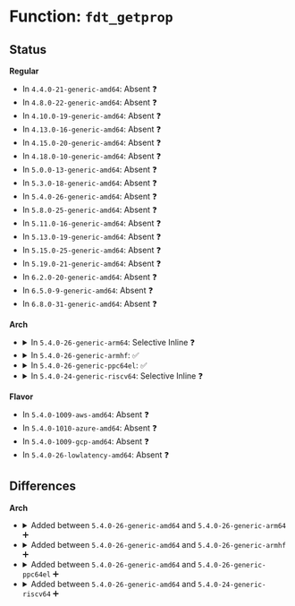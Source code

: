 # Function: <code>fdt_getprop</code>

## Status
<b>Regular</b>
<ul>
<li>
In <code>4.4.0-21-generic-amd64</code>: Absent ❓
</li>
<li>
In <code>4.8.0-22-generic-amd64</code>: Absent ❓
</li>
<li>
In <code>4.10.0-19-generic-amd64</code>: Absent ❓
</li>
<li>
In <code>4.13.0-16-generic-amd64</code>: Absent ❓
</li>
<li>
In <code>4.15.0-20-generic-amd64</code>: Absent ❓
</li>
<li>
In <code>4.18.0-10-generic-amd64</code>: Absent ❓
</li>
<li>
In <code>5.0.0-13-generic-amd64</code>: Absent ❓
</li>
<li>
In <code>5.3.0-18-generic-amd64</code>: Absent ❓
</li>
<li>
In <code>5.4.0-26-generic-amd64</code>: Absent ❓
</li>
<li>
In <code>5.8.0-25-generic-amd64</code>: Absent ❓
</li>
<li>
In <code>5.11.0-16-generic-amd64</code>: Absent ❓
</li>
<li>
In <code>5.13.0-19-generic-amd64</code>: Absent ❓
</li>
<li>
In <code>5.15.0-25-generic-amd64</code>: Absent ❓
</li>
<li>
In <code>5.19.0-21-generic-amd64</code>: Absent ❓
</li>
<li>
In <code>6.2.0-20-generic-amd64</code>: Absent ❓
</li>
<li>
In <code>6.5.0-9-generic-amd64</code>: Absent ❓
</li>
<li>
In <code>6.8.0-31-generic-amd64</code>: Absent ❓
</li>
</ul>
<b>Arch</b>
<ul>
<li>
<details>
<summary>In <code>5.4.0-26-generic-arm64</code>: Selective Inline ❓</summary>

```c
const void * fdt_getprop(const void * fdt, int nodeoffset, const char * name, int * lenp)
```

```json
{
  "name": "fdt_getprop",
  "collision_type": "Unique Global",
  "inline_type": "Selective",
  "funcs": [
    {
      "addr": 18446603336510861968,
      "name": "fdt_getprop",
      "external": true,
      "loc": "scripts/dtc/libfdt/fdt_ro.c:480",
      "file": "lib/fdt_ro.c",
      "inline": "not declared, inlined",
      "caller_inline": [
        "lib/fdt_ro.c:fdt_node_check_compatible",
        "lib/fdt_ro.c:fdt_stringlist_get",
        "lib/fdt_ro.c:fdt_stringlist_search",
        "lib/fdt_ro.c:fdt_stringlist_count",
        "lib/fdt_ro.c:fdt_node_offset_by_prop_value",
        "lib/fdt_ro.c:fdt_get_phandle",
        "lib/fdt_ro.c:fdt_get_phandle"
      ],
      "caller_func": [
        "arch/arm64/kernel/kaslr.c:kaslr_early_init",
        "arch/arm64/kernel/kaslr.c:kaslr_early_init",
        "lib/fdt_wip.c:fdt_setprop_inplace",
        "drivers/of/fdt.c:early_init_dt_scan_chosen_stdout",
        "drivers/of/fdt.c:early_init_dt_scan_chosen_stdout",
        "drivers/of/fdt.c:of_fdt_is_compatible",
        "drivers/of/fdt.c:of_get_flat_dt_prop",
        "drivers/of/fdt.c:__fdt_scan_reserved_mem",
        "drivers/of/fdt.c:of_fdt_limit_memory",
        "drivers/of/fdt.c:of_fdt_limit_memory",
        "drivers/of/fdt.c:of_fdt_limit_memory",
        "drivers/of/fdt_address.c:fdt_translate_address",
        "drivers/of/fdt_address.c:fdt_bus_default_count_cells",
        "drivers/of/fdt_address.c:fdt_bus_default_count_cells",
        "lib/fdt_ro.c:fdt_node_check_compatible",
        "lib/fdt_ro.c:fdt_stringlist_get",
        "lib/fdt_ro.c:fdt_stringlist_search",
        "lib/fdt_ro.c:fdt_stringlist_count",
        "lib/fdt_ro.c:fdt_node_offset_by_prop_value",
        "lib/fdt_ro.c:fdt_get_phandle",
        "lib/fdt_ro.c:fdt_get_phandle",
        "lib/fdt_wip.c:fdt_setprop_inplace"
      ]
    }
  ],
  "symbols": [
    {
      "addr": 18446603336503812120,
      "name": "fdt_getprop",
      "section": ".text",
      "bind": "STB_GLOBAL",
      "size": 80
    }
  ]
}
```
</details>
</li>
<li>
<details>
<summary>In <code>5.4.0-26-generic-armhf</code>: ✅</summary>

```c
const void * fdt_getprop(const void * fdt, int nodeoffset, const char * name, int * lenp)
```

```json
{
  "name": "fdt_getprop",
  "collision_type": "Unique Global",
  "inline_type": "No",
  "funcs": [
    {
      "addr": 3236433960,
      "name": "fdt_getprop",
      "external": true,
      "loc": "scripts/dtc/libfdt/fdt_ro.c:480",
      "file": "lib/fdt_ro.c",
      "inline": "seen, unknown",
      "caller_inline": [],
      "caller_func": [
        "drivers/of/fdt.c:early_init_dt_scan_chosen_stdout",
        "drivers/of/fdt.c:early_init_dt_scan_chosen_stdout",
        "drivers/of/fdt.c:of_fdt_is_compatible",
        "drivers/of/fdt.c:of_get_flat_dt_prop",
        "drivers/of/fdt.c:__fdt_scan_reserved_mem",
        "drivers/of/fdt.c:of_fdt_limit_memory",
        "drivers/of/fdt.c:of_fdt_limit_memory",
        "drivers/of/fdt.c:of_fdt_limit_memory",
        "drivers/of/fdt_address.c:of_flat_dt_translate_address",
        "drivers/of/fdt_address.c:fdt_bus_default_count_cells",
        "drivers/of/fdt_address.c:fdt_bus_default_count_cells",
        "lib/fdt_ro.c:fdt_node_check_compatible",
        "lib/fdt_ro.c:fdt_stringlist_get",
        "lib/fdt_ro.c:fdt_stringlist_search",
        "lib/fdt_ro.c:fdt_stringlist_count",
        "lib/fdt_ro.c:fdt_node_offset_by_prop_value",
        "lib/fdt_ro.c:fdt_get_phandle",
        "lib/fdt_ro.c:fdt_get_phandle",
        "lib/fdt_wip.c:fdt_setprop_inplace"
      ]
    }
  ],
  "symbols": [
    {
      "addr": 3236433960,
      "name": "fdt_getprop",
      "section": ".text",
      "bind": "STB_GLOBAL",
      "size": 72
    }
  ]
}
```
</details>
</li>
<li>
<details>
<summary>In <code>5.4.0-26-generic-ppc64el</code>: ✅</summary>

```c
const void * fdt_getprop(const void * fdt, int nodeoffset, const char * name, int * lenp)
```

```json
{
  "name": "fdt_getprop",
  "collision_type": "Unique Global",
  "inline_type": "No",
  "funcs": [
    {
      "addr": 13835058055297652512,
      "name": "fdt_getprop",
      "external": true,
      "loc": "scripts/dtc/libfdt/fdt_ro.c:480",
      "file": "lib/fdt_ro.c",
      "inline": "seen, unknown",
      "caller_inline": [],
      "caller_func": [
        "arch/powerpc/kernel/machine_kexec_file_64.c:setup_new_fdt",
        "arch/powerpc/kernel/machine_kexec_file_64.c:setup_new_fdt",
        "arch/powerpc/kernel/ima_kexec.c:remove_ima_buffer",
        "drivers/of/fdt.c:early_init_dt_scan_chosen_stdout",
        "drivers/of/fdt.c:early_init_dt_scan_chosen_stdout",
        "drivers/of/fdt.c:of_fdt_is_compatible",
        "drivers/of/fdt.c:of_get_flat_dt_prop",
        "drivers/of/fdt.c:__fdt_scan_reserved_mem",
        "drivers/of/fdt.c:of_fdt_limit_memory",
        "drivers/of/fdt.c:of_fdt_limit_memory",
        "drivers/of/fdt.c:of_fdt_limit_memory",
        "drivers/of/fdt_address.c:fdt_translate_address",
        "drivers/of/fdt_address.c:fdt_translate_address",
        "drivers/of/fdt_address.c:fdt_bus_default_count_cells",
        "drivers/of/fdt_address.c:fdt_bus_default_count_cells",
        "lib/fdt_ro.c:fdt_node_check_compatible",
        "lib/fdt_ro.c:fdt_stringlist_get",
        "lib/fdt_ro.c:fdt_stringlist_search",
        "lib/fdt_ro.c:fdt_stringlist_count",
        "lib/fdt_ro.c:fdt_node_offset_by_prop_value",
        "lib/fdt_ro.c:fdt_get_phandle",
        "lib/fdt_ro.c:fdt_get_phandle",
        "lib/fdt_wip.c:fdt_setprop_inplace"
      ]
    }
  ],
  "symbols": [
    {
      "addr": 13835058055297652512,
      "name": "fdt_getprop",
      "section": ".text",
      "bind": "STB_GLOBAL",
      "size": 96
    }
  ]
}
```
</details>
</li>
<li>
<details>
<summary>In <code>5.4.0-24-generic-riscv64</code>: Selective Inline ❓</summary>

```c
const void * fdt_getprop(const void * fdt, int nodeoffset, const char * name, int * lenp)
```

```json
{
  "name": "fdt_getprop",
  "collision_type": "Unique Global",
  "inline_type": "Selective",
  "funcs": [
    {
      "addr": 18446743936279710454,
      "name": "fdt_getprop",
      "external": true,
      "loc": "scripts/dtc/libfdt/fdt_ro.c:480",
      "file": "lib/fdt_ro.c",
      "inline": "not declared, inlined",
      "caller_inline": [
        "lib/fdt_ro.c:fdt_node_check_compatible",
        "lib/fdt_ro.c:fdt_stringlist_get",
        "lib/fdt_ro.c:fdt_stringlist_search",
        "lib/fdt_ro.c:fdt_stringlist_count",
        "lib/fdt_ro.c:fdt_node_offset_by_prop_value",
        "lib/fdt_ro.c:fdt_get_phandle",
        "lib/fdt_ro.c:fdt_get_phandle"
      ],
      "caller_func": [
        "drivers/of/fdt.c:early_init_dt_scan_chosen_stdout",
        "drivers/of/fdt.c:early_init_dt_scan_chosen_stdout",
        "drivers/of/fdt.c:of_fdt_is_compatible",
        "drivers/of/fdt.c:of_get_flat_dt_prop",
        "drivers/of/fdt.c:__fdt_scan_reserved_mem",
        "drivers/of/fdt.c:of_fdt_limit_memory",
        "drivers/of/fdt.c:of_fdt_limit_memory",
        "drivers/of/fdt.c:of_fdt_limit_memory",
        "drivers/of/fdt_address.c:fdt_translate_address",
        "drivers/of/fdt_address.c:fdt_translate_address",
        "drivers/of/fdt_address.c:fdt_bus_default_count_cells",
        "drivers/of/fdt_address.c:fdt_bus_default_count_cells",
        "lib/fdt_wip.c:fdt_setprop_inplace"
      ]
    }
  ],
  "symbols": [
    {
      "addr": 18446743936279708118,
      "name": "fdt_getprop",
      "section": ".text",
      "bind": "STB_GLOBAL",
      "size": 70
    }
  ]
}
```
</details>
</li>
</ul>
<b>Flavor</b>
<ul>
<li>
In <code>5.4.0-1009-aws-amd64</code>: Absent ❓
</li>
<li>
In <code>5.4.0-1010-azure-amd64</code>: Absent ❓
</li>
<li>
In <code>5.4.0-1009-gcp-amd64</code>: Absent ❓
</li>
<li>
In <code>5.4.0-26-lowlatency-amd64</code>: Absent ❓
</li>
</ul>

## Differences
<b>Arch</b>
<ul>
<li>
<details>
<summary>Added between <code>5.4.0-26-generic-amd64</code> and <code>5.4.0-26-generic-arm64</code> ➕</summary>

```c
const void * fdt_getprop(const void * fdt, int nodeoffset, const char * name, int * lenp)
```
</details>
</li>
<li>
<details>
<summary>Added between <code>5.4.0-26-generic-amd64</code> and <code>5.4.0-26-generic-armhf</code> ➕</summary>

```c
const void * fdt_getprop(const void * fdt, int nodeoffset, const char * name, int * lenp)
```
</details>
</li>
<li>
<details>
<summary>Added between <code>5.4.0-26-generic-amd64</code> and <code>5.4.0-26-generic-ppc64el</code> ➕</summary>

```c
const void * fdt_getprop(const void * fdt, int nodeoffset, const char * name, int * lenp)
```
</details>
</li>
<li>
<details>
<summary>Added between <code>5.4.0-26-generic-amd64</code> and <code>5.4.0-24-generic-riscv64</code> ➕</summary>

```c
const void * fdt_getprop(const void * fdt, int nodeoffset, const char * name, int * lenp)
```
</details>
</li>
</ul>
